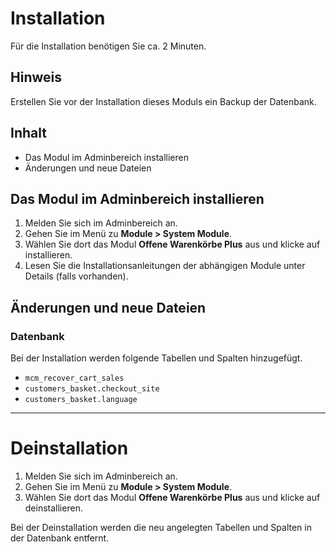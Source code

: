 # Installation
Für die Installation benötigen Sie ca. 2 Minuten.

## Hinweis
Erstellen Sie vor der Installation dieses Moduls ein Backup der Datenbank.

## Inhalt
- Das Modul im Adminbereich installieren
- Änderungen und neue Dateien

## Das Modul im Adminbereich installieren
1. Melden Sie sich im Adminbereich an.
2. Gehen Sie im Menü zu **Module > System Module**.
3. Wählen Sie dort das Modul **Offene Warenkörbe Plus** aus und klicke auf installieren.
4. Lesen Sie die Installationsanleitungen der abhängigen Module unter Details (falls vorhanden).

## Änderungen und neue Dateien

### Datenbank
Bei der Installation werden folgende Tabellen und Spalten hinzugefügt.
- `mcm_recover_cart_sales`
- `customers_basket.checkout_site`
- `customers_basket.language`

---

# Deinstallation
1. Melden Sie sich im Adminbereich an.
2. Gehen Sie im Menü zu **Module > System Module**.
3. Wählen Sie dort das Modul **Offene Warenkörbe Plus** aus und klicke auf deinstallieren.

Bei der Deinstallation werden die neu angelegten Tabellen und Spalten in der Datenbank entfernt.
